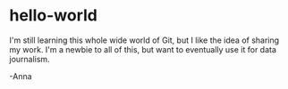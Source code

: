 # hello-world

I'm still learning this whole wide world of Git, but I like the idea of sharing my work. I'm a newbie to all of this, but want to eventually use it for data journalism.

-Anna
